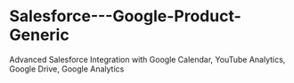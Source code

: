 # Salesforce---Google-Product-Generic
Advanced Salesforce Integration with Google Calendar, YouTube Analytics, Google Drive, Google Analytics
